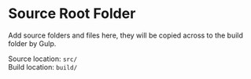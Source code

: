 # Source Root Folder

Add source folders and files here, they will be copied across to the build folder by Gulp.

Source location: `src/`  
Build location: `build/`
